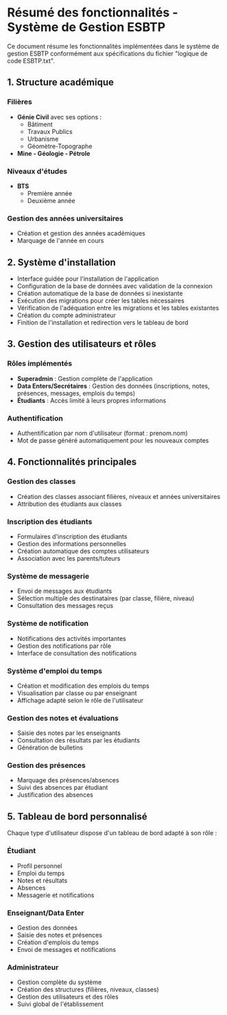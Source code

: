 # Résumé des fonctionnalités - Système de Gestion ESBTP

Ce document résume les fonctionnalités implémentées dans le système de gestion ESBTP conformément aux spécifications du fichier "logique de code ESBTP.txt".

## 1. Structure académique

### Filières

-   **Génie Civil** avec ses options :
    -   Bâtiment
    -   Travaux Publics
    -   Urbanisme
    -   Géomètre-Topographe
-   **Mine - Géologie - Pétrole**

### Niveaux d'études

-   **BTS**
    -   Première année
    -   Deuxième année

### Gestion des années universitaires

-   Création et gestion des années académiques
-   Marquage de l'année en cours

## 2. Système d'installation

-   Interface guidée pour l'installation de l'application
-   Configuration de la base de données avec validation de la connexion
-   Création automatique de la base de données si inexistante
-   Exécution des migrations pour créer les tables nécessaires
-   Vérification de l'adéquation entre les migrations et les tables existantes
-   Création du compte administrateur
-   Finition de l'installation et redirection vers le tableau de bord

## 3. Gestion des utilisateurs et rôles

### Rôles implémentés

-   **Superadmin** : Gestion complète de l'application
-   **Data Enters/Secrétaires** : Gestion des données (inscriptions, notes, présences, messages, emplois du temps)
-   **Étudiants** : Accès limité à leurs propres informations

### Authentification

-   Authentification par nom d'utilisateur (format : prenom.nom)
-   Mot de passe généré automatiquement pour les nouveaux comptes

## 4. Fonctionnalités principales

### Gestion des classes

-   Création des classes associant filières, niveaux et années universitaires
-   Attribution des étudiants aux classes

### Inscription des étudiants

-   Formulaires d'inscription des étudiants
-   Gestion des informations personnelles
-   Création automatique des comptes utilisateurs
-   Association avec les parents/tuteurs

### Système de messagerie

-   Envoi de messages aux étudiants
-   Sélection multiple des destinataires (par classe, filière, niveau)
-   Consultation des messages reçus

### Système de notification

-   Notifications des activités importantes
-   Gestion des notifications par rôle
-   Interface de consultation des notifications

### Système d'emploi du temps

-   Création et modification des emplois du temps
-   Visualisation par classe ou par enseignant
-   Affichage adapté selon le rôle de l'utilisateur

### Gestion des notes et évaluations

-   Saisie des notes par les enseignants
-   Consultation des résultats par les étudiants
-   Génération de bulletins

### Gestion des présences

-   Marquage des présences/absences
-   Suivi des absences par étudiant
-   Justification des absences

## 5. Tableau de bord personnalisé

Chaque type d'utilisateur dispose d'un tableau de bord adapté à son rôle :

### Étudiant

-   Profil personnel
-   Emploi du temps
-   Notes et résultats
-   Absences
-   Messagerie et notifications

### Enseignant/Data Enter

-   Gestion des données
-   Saisie des notes et présences
-   Création d'emplois du temps
-   Envoi de messages et notifications

### Administrateur

-   Gestion complète du système
-   Création des structures (filières, niveaux, classes)
-   Gestion des utilisateurs et des rôles
-   Suivi global de l'établissement
